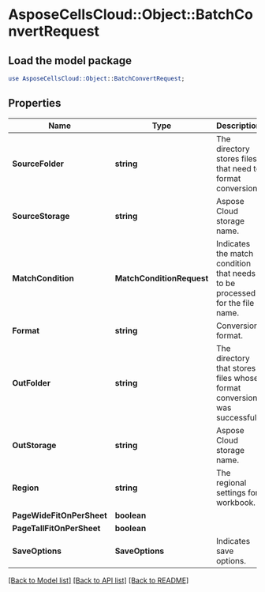 # AsposeCellsCloud::Object::BatchConvertRequest 

## Load the model package
```perl
use AsposeCellsCloud::Object::BatchConvertRequest;
```

## Properties
Name | Type | Description | Notes
------------ | ------------- | ------------- | -------------
**SourceFolder** | **string** | The directory stores files that need to format conversion. |
**SourceStorage** | **string** | Aspose Cloud storage name. |
**MatchCondition** | **MatchConditionRequest** | Indicates the match condition that needs to be processed for the file name. |
**Format** | **string** | Conversion format. |
**OutFolder** | **string** | The directory that stores files whose format conversion was successful. |
**OutStorage** | **string** | Aspose Cloud storage name. |
**Region** | **string** | The regional settings for workbook. |
**PageWideFitOnPerSheet** | **boolean** |  |
**PageTallFitOnPerSheet** | **boolean** |  |
**SaveOptions** | **SaveOptions** | Indicates save options. |  

[[Back to Model list]](../README.md#documentation-for-models) [[Back to API list]](../README.md#documentation-for-api-endpoints) [[Back to README]](../README.md)


